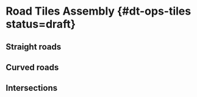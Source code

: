 # Road Tiles Assembly {#dt-ops-tiles status=draft}


## Straight roads


## Curved roads


## Intersections
